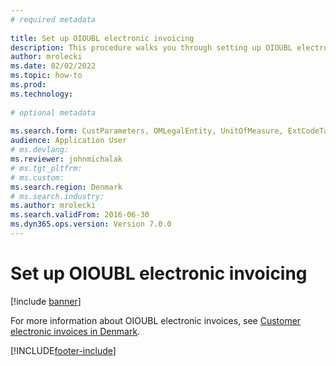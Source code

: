 ```yaml
--- 
# required metadata 
 
title: Set up OIOUBL electronic invoicing
description: This procedure walks you through setting up OIOUBL electronic invoicing. 
author: mrolecki
ms.date: 02/02/2022
ms.topic: how-to 
ms.prod:  
ms.technology:  
 
# optional metadata 
 
ms.search.form: CustParameters, OMLegalEntity, UnitOfMeasure, ExtCodeTable   
audience: Application User 
# ms.devlang:  
ms.reviewer: johnmichalak
# ms.tgt_pltfrm:  
# ms.custom:  
ms.search.region: Denmark
# ms.search.industry: 
ms.author: mrolecki
ms.search.validFrom: 2016-06-30 
ms.dyn365.ops.version: Version 7.0.0 
---
```

# Set up OIOUBL electronic invoicing

[!include [banner](../../includes/banner.md)]

For more information about OIOUBL electronic invoices, see [Customer electronic invoices in Denmark](../norway/emea-dnk-e-invoices.md).

[!INCLUDE[footer-include](../../../includes/footer-banner.md)]
